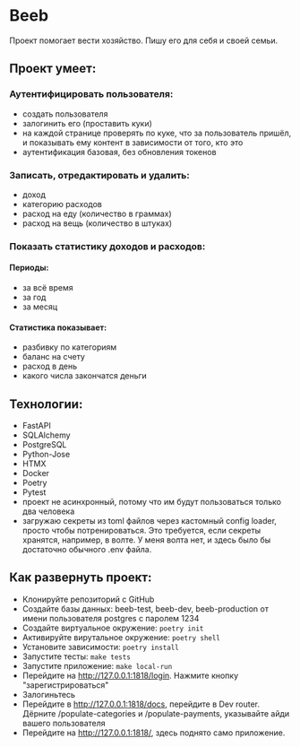 # Beeb
Проект помогает вести хозяйство. 
Пишу его для себя и своей семьи.


## Проект умеет:
### Аутентифицировать пользователя:
- создать пользователя
- залогинить его (проставить куки)
- на каждой странице проверять по куке, что за пользователь пришёл, и показывать ему контент в зависимости от того, кто это
- аутентификация базовая, без обновления токенов
### Записать, отредактировать и удалить:
- доход
- категорию расходов
- расход на еду (количество в граммах)
- расход на вещь (количество в штуках)
### Показать статистику доходов и расходов:
#### Периоды:
- за всё время
- за год
- за месяц
#### Статистика показывает:
- разбивку по категориям
- баланс на счету
- расход в день
- какого числа закончатся деньги


## Технологии:
- FastAPI
- SQLAlchemy
- PostgreSQL
- Python-Jose
- HTMX
- Docker
- Poetry
- Pytest
- проект не асинхронный, потому что им будут пользоваться только два человека
- загружаю секреты из toml файлов через кастомный config loader, просто чтобы потренироваться. Это требуется, если секреты хранятся, например, в волте. У меня волта нет, и здесь было бы достаточно обычного .env файла.

## Как развернуть проект:
- Клонируйте репозиторий с GitHub
- Создайте базы данных: beeb-test, beeb-dev, beeb-production от имени пользователя postgres с паролем 1234
- Создайте виртуальное окружение: `poetry init`
- Активируйте вирутальное окружение: `poetry shell`
- Установите зависимости: `poetry install`
- Запустите тесты: `make tests`
- Запустите приложение: `make local-run`
- Перейдите на http://127.0.0.1:1818/login. Нажмите кнопку "зарегистрироваться"
- Залогиньтесь
- Перейдите в http://127.0.0.1:1818/docs, перейдите в Dev router. Дёрните /populate-categories и /populate-payments, указывайте айди вашего пользователя
- Перейдите на http://127.0.0.1:1818/, здесь поднято само приложение.

